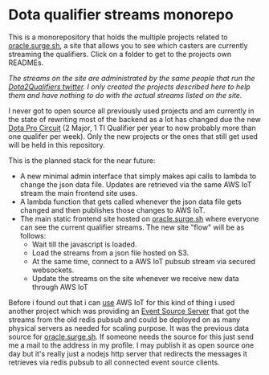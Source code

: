 Dota qualifier streams monorepo
===============================

This is a monorepository that holds the multiple projects related to [oracle.surge.sh](https://oracle.surge.sh), a site that allows you to see which casters are currently streaming the qualifiers. Click on a folder to get to the projects own READMEs.

*The streams on the site are administrated by the same people that run the [Dota2Qualifiers twitter](https://twitter.com/Dota2Qualifiers). I only created the projects described here to help them and have nothing to do with the actual streams listed on the site.*

I never got to open source all previously used projects and am currently in the state of rewriting most of the backend as a lot has changed due the new [Dota Pro Circuit](https://www.dota2.com/procircuit) (2 Major, 1 TI Qualifier per year to now probably more than one qualifer per week). Only the new projects or the ones that still get used will be held in this repository.

This is the planned stack for the near future:

  - A new minimal admin interface that simply makes api calls to lambda to change the json data file. Updates are retrieved via the same AWS IoT stream the main frontend site uses.
  - A lambda function that gets called whenever the json data file gets changed and then publishes those changes to AWS IoT.
  - The main static frontend site hosted on [oracle.surge.sh](https://oracle.surge.sh) where everyone can see the current qualifier streams. The new site "flow" will be as follows:
    - Wait till the javascript is loaded.
    - Load the streams from a json file hosted on S3.
    - At the same time, connect to a AWS IoT pubsub stream via secured websockets.
    - Update the streams on the site whenever we receive new data through AWS IoT

Before i found out that i can [use](https://serverless.com/blog/serverless-notifications-on-aws/) AWS IoT for this kind of thing i used another project which was providing an [Event Source Server](https://developer.mozilla.org/en-US/docs/Web/API/EventSource) that got the streams from the old redis pubsub and could be deployed on as many physical servers as needed for scaling purpose. It was the previous data source for [oracle.surge.sh](https://oracle.surge.sh). If someone needs the source for this just send me a mail to the address in my profile. I may publish it as open source one day but it's really just a nodejs http server that redirects the messages it retrieves via redis pubsub to all connected event source clients.
